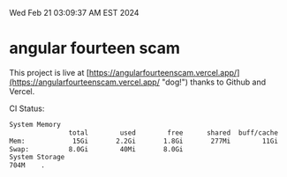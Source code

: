 Wed Feb 21 03:09:37 AM EST 2024

# angular fourteen scam


This project is live at [https://angularfourteenscam.vercel.app/](https://angularfourteenscam.vercel.app/ "dog!") thanks to Github and Vercel.

CI Status: 

```bash
System Memory
               total        used        free      shared  buff/cache   available
Mem:            15Gi       2.2Gi       1.8Gi       277Mi        11Gi        13Gi
Swap:          8.0Gi        40Mi       8.0Gi
System Storage
704M	.
```
```bash
